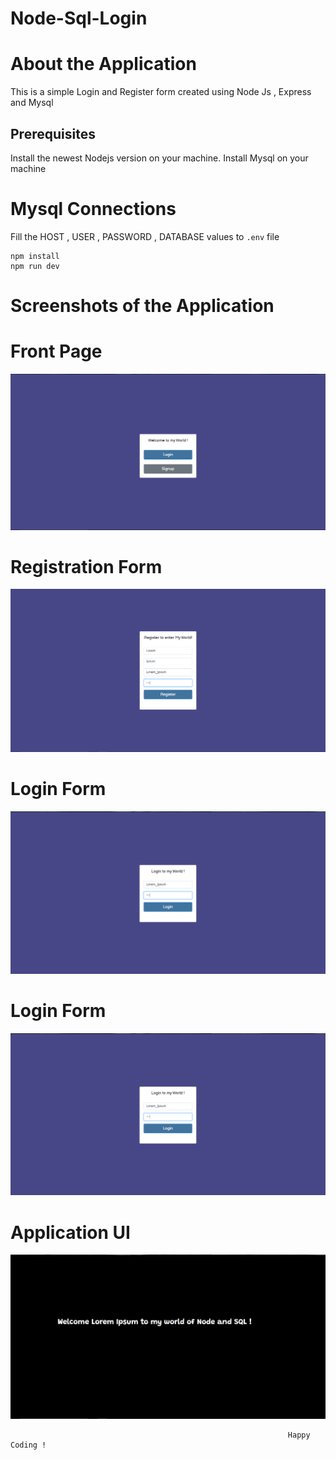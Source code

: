# Node-Sql-Login

# About the Application

This is a simple Login and Register form created using Node Js , Express and Mysql

## Prerequisites
Install the newest Nodejs version on your machine.
Install Mysql on your machine

# Mysql Connections

Fill the HOST , USER , PASSWORD , DATABASE values to `.env` file

```
npm install 
npm run dev
```

# Screenshots of the Application

# Front Page

<img src="images/Application.png">

# Registration Form

<img src="/images/Register.png">

# Login Form

<img src="/images/Login.png">

# Login Form

<img src="/images/Login.png">

# Application UI

<img src="/images/World.png">


                                                                  Happy Coding ! 
